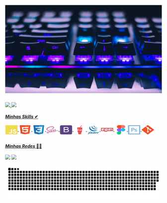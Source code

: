 <!-- ## 👽 _Michael Nascimento_ 🤘🏾👨🏾‍🎓👨🏾‍💻 -->
<div>
  <img align="center" alt="Profile Image" height="auto" widh="100%" src="presentation.gif" />  
</div>

##

<div>
  <a href="https://github.com/Michael-SN?tab=repositories">
  <img height="180em" src="https://github-readme-stats.vercel.app/api?username=michael-sn&show_icons=true&theme=midnight-purple&include_all_commits=true&count_private=true&hide_border=true"/>
  <img height="180em" src="https://github-readme-stats.vercel.app/api/top-langs/?username=michael-sn&langs_count=7&theme=midnight-purple&hide_border=true"/>
</div>

 
#### _Minhas Skills_ ✔
<div style="display: inline_block">  
<img align="center" alt="Javascript" height="30" width="40" src="https://raw.githubusercontent.com/devicons/devicon/master/icons/javascript/javascript-plain.svg">
  
<img align="center" alt="HTML" height="30" width="40" src="https://raw.githubusercontent.com/devicons/devicon/master/icons/html5/html5-original.svg">
  
<img align="center" alt="CSS" height="30" width="40" src="https://raw.githubusercontent.com/devicons/devicon/master/icons/css3/css3-original.svg">  
    
<img align="center" alt="Sass" height="30" width="40" src="https://raw.githubusercontent.com/devicons/devicon/master/icons/sass/sass-original.svg">
  
<img align="center" alt="Bootstrap" height="30" width="40" src="https://raw.githubusercontent.com/devicons/devicon/master/icons/bootstrap/bootstrap-plain.svg">
  
<img align="center" alt="Gulp" height="30" width="40" src="https://raw.githubusercontent.com/devicons/devicon/master/icons/gulp/gulp-plain.svg">
  
<img align="center" alt="Jquery" height="30" width="40" src="https://github.com/devicons/devicon/blob/master/icons/jquery/jquery-plain-wordmark.svg"> 
  
<img align="center" alt="NPM" height="30" width="40" src="https://raw.githubusercontent.com/devicons/devicon/master/icons/npm/npm-original-wordmark.svg">  
  
<img align="center" alt="Figma" height="30" width="40" src="https://raw.githubusercontent.com/devicons/devicon/master/icons/figma/figma-original.svg">
  
<img align="center" alt="Photoshop" height="30" width="40" src="https://raw.githubusercontent.com/devicons/devicon/master/icons/photoshop/photoshop-line.svg">
  
<img align="center" alt="Git" height="30" width="40" src="https://raw.githubusercontent.com/devicons/devicon/master/icons/git/git-original.svg">
  
 ##
 #### _Minhas Redes_ 🤝🏾
<div>       	 
  <a href = "mailto:michael0387nascimento@gmail.com" target="_Blank"><img src="https://img.shields.io/badge/Gmail-D14836?style=for-the-badge&logo=gmail&logoColor=white" target="_Blank"></a>
  <a href="https://www.linkedin.com/in/michael-nascimento-11a451176/" target="_Blank"><img src="https://img.shields.io/badge/-LinkedIn-%230077B5?style=for-the-badge&logo=linkedin&logoColor=white" target="_Blank"></a>     
  
  ![Snake animation](https://github.com/Michael-SN/Michael-SN/blob/output/github-contribution-grid-snake.svg)
</div>
  

  
